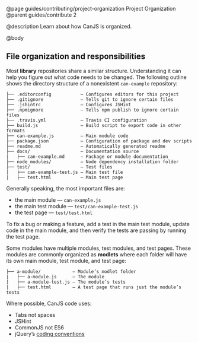 @page guides/contributing/project-organization Project Organization
@parent guides/contribute 2

@description Learn about how CanJS is organized.

@body

## File organization and responsibilities

Most __library__ repositories share a similar structure.  Understanding it can help
you figure out what code needs to be changed.  The following outline shows the
directory structure of a nonexistent `can-example` repository:

```
├── .editorconfig           — Configures editors for this project
├── .gitignore              — Tells git to ignore certain files
├── .jshintrc               — Configures JSHint
├── .npmignore              — Tells npm publish to ignore certain files
├── .travis.yml             — Travis CI configuration
├── build.js                — Build script to export code in other formats
├── can-example.js          — Main module code
├── package.json            — Configuration of package and dev scripts
├── readme.md               — Automatically generated readme
├── docs/                   — Documentation source
|   ├── can-example.md      — Package or module documentation
├── node_modules/           — Node dependency installation folder
├── test/                   — Test files
|   ├── can-example-test.js — Main test file
|   ├── test.html           — Main test page
```

Generally speaking, the most important files are:

 - the main module —  `can-example.js`
 - the main test module — `test/can-example-test.js`
 - the test page — `test/test.html`

To fix a bug or making a feature, add a test in the main test module, update code in the main module, and then verify the tests are passing by running
the test page.

Some modules have multiple modules, test modules, and test pages.  These modules are
commonly organized as __modlets__ where each folder will have its own main module, test module,
and test page:

```
├── a-module/            — Module’s modlet folder
|   ├── a-module.js      — The module
|   ├── a-module-test.js — The module’s tests
|   ├── test.html        — A test page that runs just the module’s tests
```

Where possible, CanJS code uses:

- Tabs not spaces
- JSHint
- CommonJS not ES6
- jQuery’s [coding conventions](https://contribute.jquery.org/style-guide/js/)
